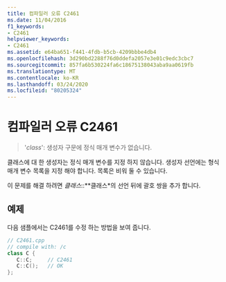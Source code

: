 ```yaml
---
title: 컴파일러 오류 C2461
ms.date: 11/04/2016
f1_keywords:
- C2461
helpviewer_keywords:
- C2461
ms.assetid: e64ba651-f441-4fdb-b5cb-4209bbbe4db4
ms.openlocfilehash: 3d290bd2288f76d0ddefa2057e3e01c9edc3cbc7
ms.sourcegitcommit: 857fa6b530224fa6c18675138043aba9aa0619fb
ms.translationtype: MT
ms.contentlocale: ko-KR
ms.lasthandoff: 03/24/2020
ms.locfileid: "80205324"
---
```

# <a name="compiler-error-c2461"></a>컴파일러 오류 C2461

> '*class*': 생성자 구문에 정식 매개 변수가 없습니다.

클래스에 대 한 생성자는 정식 매개 변수를 지정 하지 않습니다. 생성자 선언에는 형식 매개 변수 목록을 지정 해야 합니다. 목록은 비워 둘 수 있습니다.

이 문제를 해결 하려면 *클래스*::**클래스*의 선언 뒤에 괄호 쌍을 추가 합니다.

## <a name="example"></a>예제

다음 샘플에서는 C2461를 수정 하는 방법을 보여 줍니다.

```cpp
// C2461.cpp
// compile with: /c
class C {
   C::C;     // C2461
   C::C();   // OK
};
```
